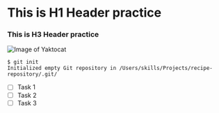 # This is H1 Header practice
### This is H3 Header practice

![Image of Yaktocat](https://octodex.github.com/images/yaktocat.png)

```
$ git init
Initialized empty Git repository in /Users/skills/Projects/recipe-repository/.git/
```


- [ ] Task 1
- [ ] Task 2
- [ ] Task 3
